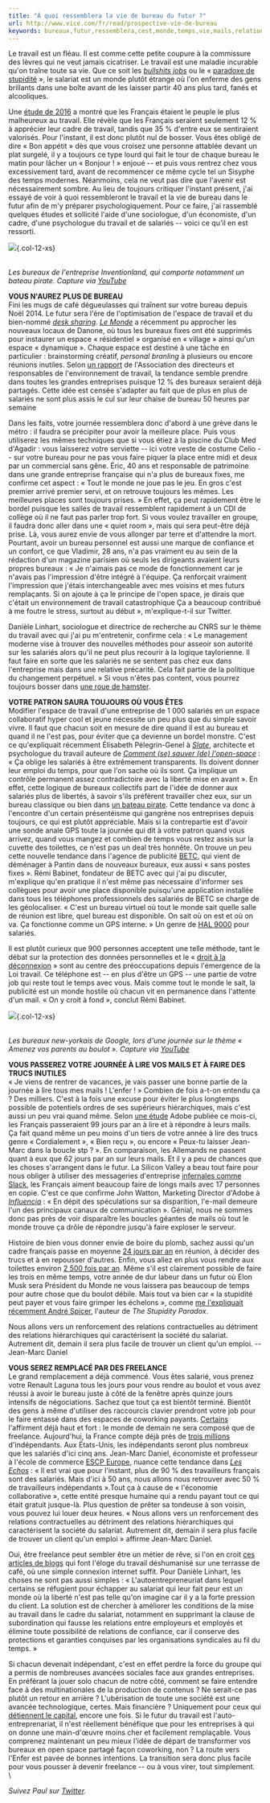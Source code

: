 ```yaml
---
title: "À quoi ressemblera la vie de bureau du futur ?"
url: http://www.vice.com/fr/read/prospective-vie-de-bureau
keywords: bureaux,futur,ressemblera,cest,monde,temps,vie,mails,relations,bureau,salariés,faire,travail
---
```

Le travail est un fléau. Il est comme cette petite coupure à la commissure des lèvres qui ne veut jamais cicatriser. Le travail est une maladie incurable qu\'on traîne toute sa vie. Que ce soit les [*bullshits jobs*](http://www.vice.com/fr/read/occuper-un-job-a-la-con-913) ou le « [paradoxe de stupidité](http://www.vice.com/fr/read/pour-reussir-sa-carriere-en-entreprise-il-vaut-mieux-etre-stupide) », le salariat est un monde plutôt étrange où l\'on enferme des gens brillants dans une boîte avant de les laisser partir 40 ans plus tard, fanés et alcooliques.

Une [étude de 2016](http://bfmbusiness.bfmtv.com/entreprise/les-francais-peuple-le-plus-malheureux-au-travail-955936.html) a montré que les Français étaient le peuple le plus malheureux au travail. Elle révèle que les Français seraient seulement 12 % à apprécier leur cadre de travail, tandis que 35 % d\'entre eux se sentiraient valorisés. Pour l\'instant, il est donc plutôt nul de bosser. Vous êtes obligé de dire « Bon appétit » dès que vous croisez une personne attablée devant un plat surgelé, il y a toujours ce type lourd qui fait le tour de chaque bureau le matin pour lâcher un « Bonjour ! » enjoué -- et puis vous rentrez chez vous excessivement tard, avant de recommencer ce même cycle tel un Sisyphe des temps modernes. Néanmoins, cela ne veut pas dire que l\'avenir est nécessairement sombre. Au lieu de toujours critiquer l\'instant présent, j\'ai essayé de voir à quoi ressembleront le travail et la vie de bureau dans le futur afin de m\'y préparer psychologiquement. Pour ce faire, j\'ai rassemblé quelques études et sollicité l\'aide d\'une sociologue, d\'un économiste, d\'un cadre, d\'une psychologue du travail et de salariés -- voici ce qu\'il en est ressorti.

![](https://images.vice.com/vice/images/content-images/2016/10/17/prospective-vie-de-bureau-body-image-1476710781.jpg?resize=320:*){.col-12-xs}

\
*Les bureaux de l\'entreprise Inventionland, qui comporte notamment un bateau pirate. Capture via* [*YouTube*](https://www.youtube.com/watch?v=ZrEs0z9648g)

**VOUS N\'AUREZ PLUS DE BUREAU**\
Fini les mugs de café dégueulasses qui traînent sur votre bureau depuis Noël 2014. Le futur sera l\'ère de l\'optimisation de l\'espace de travail et du bien-nommé [*desk sharing*](http://www.humanite.fr/vous-avez-aime-lopen-space-vous-adorerez-le-desk-sharing-600702). [*Le Monde*](http://abonnes.lemonde.fr/m-perso/article/2016/10/07/mais-ou-sont-passes-les-bureaux_5009975_4497916.html?utm_campaign=Echobox&utm_medium=Social&utm_source=Facebook#link_time=1475857208) a récemment pu approcher les nouveaux locaux de Danone, où tous les bureaux fixes ont été supprimés pour instaurer un espace « résidentiel » organisé en « village » ainsi qu\'un espace « dynamique ». Chaque espace est destiné à une tâche en particulier : brainstorming créatif, *personal branling* à plusieurs ou encore réunions inutiles. Selon [un rapport](http://www.escpeurope.eu/fileadmin/user_uploads/News/Bureaux_virtuels_Communication_AGRH2003.pdf) de l\'Association des directeurs et responsables de l\'environnement de travail, la tendance semble prendre dans toutes les grandes entreprises puisque 12 % des bureaux seraient déjà partagés. Cette idée est censée s\'adapter au fait que de plus en plus de salariés ne sont plus assis le cul sur leur chaise de bureau 50 heures par semaine

Dans les faits, votre journée ressemblera donc d\'abord à une grève dans le métro : il faudra se précipiter pour avoir la meilleure place. Puis vous utiliserez les mêmes techniques que si vous étiez à la piscine du Club Med d\'Agadir : vous laisserez votre serviette -- ici votre veste de costume Celio -- sur votre bureau pour ne pas vous faire piquer la place entre midi et deux par un commercial sans gêne. Éric, 40 ans et responsable de patrimoine dans une grande entreprise française qui n\'a plus de bureaux fixes, me confirme cet aspect : « Tout le monde ne joue pas le jeu. En gros c\'est premier arrivé premier servi, et on retrouve toujours les mêmes. Les meilleures places sont toujours prises. » En effet, ça peut rapidement être le bordel puisque les salles de travail ressemblent rapidement à un CDI de collège où il ne faut pas parler trop fort. Si vous voulez travailler en groupe, il faudra donc aller dans une « quiet room », mais qui sera peut-être déjà prise. Là, vous aurez envie de vous allonger par terre et d\'attendre la mort. Pourtant, avoir un bureau personnel est aussi une marque de confiance et un confort, ce que Vladimir, 28 ans, n\'a pas vraiment eu au sein de la rédaction d\'un magazine parisien où seuls les dirigeants avaient leurs propres bureaux : « Je n\'aimais pas ce mode de fonctionnement car je n\'avais pas l\'impression d\'être intégré à l\'équipe. Ça renforçait vraiment l\'impression que j\'étais interchangeable avec mes voisins et mes futurs remplaçants. Si on ajoute à ça le principe de l\'open space, je dirais que c\'était un environnement de travail catastrophique Ça a beaucoup contribué à me foutre le stress, surtout au début », m\'explique-t-il sur Twitter.

Danièle Linhart, sociologue et directrice de recherche au CNRS sur le thème du travail avec qui j\'ai pu m\'entretenir, confirme cela : « Le management moderne vise à trouver des nouvelles méthodes pour asseoir son autorité sur les salariés alors qu\'il ne peut plus recourir à la logique taylorienne. Il faut faire en sorte que les salariés ne se sentent pas chez eux dans l\'entreprise mais dans une relative précarité. Cela fait partie de la politique du changement perpétuel. » Si vous n\'êtes pas content, vous pourrez toujours bosser dans [une roue de hamster](http://sciencepost.fr/2014/12/une-roue-de-hamster-de-bureau-pour-allier-travail-et-activite-physique/).

**VOTRE PATRON SAURA TOUJOURS OÙ VOUS ÊTES**\
Modifier l\'espace de travail d\'une entreprise de 1 000 salariés en un espace collaboratif hyper cool et jeune nécessite un peu plus que du simple savoir vivre. Il faut que chacun soit en mesure de dire quand il est au bureau et quand il ne l\'est pas, pour éviter que ça devienne un bordel monstre. C\'est ce qu\'expliquait récemment Élisabeth Pélegrin-Genel à [*Slate*](http://www.slate.fr/story/123939/betc-pantin-bureaux-libres), architecte et psychologue du travail auteure de [*Comment (se) sauver (de) l\'open-space*](http://editionsparentheses.com/Comment-se-sauver-de-l-open-space) : « Ça oblige les salariés à être extrêmement transparents. Ils doivent donner leur emploi du temps, pour que l\'on sache où ils sont. Ça implique un contrôle permanent assez contradictoire avec la liberté mise en avant ». En effet, cette logique de bureaux collectifs part de l\'idée de donner aux salariés plus de libertés, à savoir s\'ils préfèrent travailler chez eux, sur un bureau classique ou bien dans [un bateau pirate](http://blogs.lentreprise.com/deco-bureau/2014/04/28/un-bateau-de-pirates-en-guise-de-bureaux/). Cette tendance va donc à l\'encontre d\'un certain présentéisme qui gangrène nos entreprises depuis toujours, ce qui est plutôt appréciable. Mais si la contrepartie est d\'avoir une sonde anale GPS toute la journée qui dit à votre patron quand vous arrivez, quand vous mangez et combien de temps vous restez assis sur la cuvette des toilettes, ce n\'est pas un deal très honnête. On trouve un peu cette nouvelle tendance dans l\'agence de publicité [BETC](https://betc.com/), qui vient de déménager à Pantin dans de nouveaux bureaux, eux aussi « sans postes fixes ». Rémi Babinet, fondateur de BETC avec qui j\'ai pu discuter, m\'explique qu\'en pratique il n\'est même pas nécessaire d\'informer ses collègues pour avoir une place disponible puisqu\'une application installée dans tous les téléphones professionnels des salariés de BETC se charge de les géolocaliser. « C\'est un bureau virtuel où tout le monde sait quelle salle de réunion est libre, quel bureau est disponible. On sait où on est et où on va. Ça fonctionne comme un GPS interne. » Un genre de [HAL 9000](https://www.youtube.com/watch?v=HwBmPiOmEGQ) pour salariés.

Il est plutôt curieux que 900 personnes acceptent une telle méthode, tant le débat sur la protection des données personnelles et le « [droit à la déconnexion](http://travail-emploi.gouv.fr/grands-dossiers/LoiTravail/quelles-sont-les-principales-mesures-de-la-loi-travail/article/droit-a-la-deconnexion) » sont au centre des préoccupations depuis l\'émergence de la Loi travail. Ce téléphone est -- en plus d\'être un GPS -- une partie de votre job qui reste tout le temps avec vous. Mais comme tout le monde le sait, la publicité est un monde hostile où chacun vit en permanence dans l\'attente d\'un mail. « On y croit à fond », conclut Rémi Babinet.

![](https://images.vice.com/vice/images/content-images/2016/10/17/prospective-vie-de-bureau-body-image-1476711270.png?resize=320:*){.col-12-xs}

\
*Les bureaux new-yorkais de Google, lors d\'une journée sur le thème « Amenez vos parents au boulot ». Capture via* [*YouTube*](https://www.youtube.com/watch?v=FugbUtIK808)

**VOUS PASSEREZ VOTRE JOURNÉE À LIRE VOS MAILS ET À FAIRE DES TRUCS INUTILES**\
« Je viens de rentrer de vacances, je vais passer une bonne partie de la journée à lire tous mes mails ! L\'enfer ! » Combien de fois a-t-on entendu ça ? Des milliers. C\'est à la fois une excuse pour éviter le plus longtemps possible de potentiels ordres de ses supérieurs hiérarchiques, mais c\'est aussi un peu vrai quand même. Selon [une étude](http://www.influencia.net/fr/actualites/art-culture,etudes,email-est-bonne...,6698.html) Adobe publiée ce mois-ci, les Français passeraient 99 jours par an à lire et à répondre à leurs mails. Ça fait quand même un peu moins d\'un tiers de votre année à lire des trucs genre « Cordialement », « Bien reçu », ou encore « Peux-tu laisser Jean-Marc dans la boucle stp ? ». En comparaison, les Allemands ne passent quant à eux que 62 jours par an sur leurs mails. Et il y a peu de chances que les choses s\'arrangent dans le futur. La Silicon Valley a beau tout faire pour nous obliger à utiliser des messageries d\'entreprise [infernales comme Slack](http://motherboard.vice.com/fr/read/slack-est-il-concu-pour-nous-pourrir-davantage-la-vie-de-bureau), les Français aiment beaucoup faire de longs mails avec 17 personnes en copie. C\'est ce que confirme John Watton, Marketing Director d\'Adobe à [*Influencia*](http://www.influencia.net/fr/actualites/art-culture,etudes,email-est-bonne...,6698.html?platform=hootsuite) : « En dépit des spéculations sur sa disparition, l\'e-mail demeure l\'un des principaux canaux de communication ». Génial, nous ne sommes donc pas près de voir disparaître les boucles géantes de mails où tout le monde trouve ça drôle de répondre jusqu\'à faire exploser le serveur.

Histoire de bien vous donner envie de boire du plomb, sachez aussi qu\'un cadre français passe en moyenne [24 jours par an](http://wisembly.com/wp-content/uploads/2016/03/cp_r__sultats_du_barom__tre_wisembly-ifop_2016.pdf) en réunion, à décider des trucs et à en repousser d\'autres. Enfin, vous allez en plus vous rendre aux toilettes environ [2 500 fois par an](http://worldtoilet.org/). Même s\'il est clairement possible de faire les trois en même temps, votre année de dur labeur dans un futur où Elon Musk sera Président du Monde ne vous laissera pas beaucoup de temps pour autre chose que du boulot débile. Mais tout va bien car « la stupidité peut payer et vous faire grimper les échelons », comme [me l\'expliquait récemment André Spicer](http://www.vice.com/fr/read/pour-reussir-sa-carriere-en-entreprise-il-vaut-mieux-etre-stupide), l\'auteur de *The Stupidity Paradox*.

Nous allons vers un renforcement des relations contractuelles au détriment des relations hiérarchiques qui caractérisent la société du salariat. Autrement dit, demain il sera plus facile de trouver un client qu\'un emploi. -- Jean-Marc Daniel

**VOUS SEREZ REMPLACÉ PAR DES FREELANCE**\
Le grand remplacement a déjà commencé. Vous êtes salarié, vous prenez votre Renault Laguna tous les jours pour vous rendre au boulot et vous avez réussi à avoir le bureau juste à côté de la fenêtre après quinze jours intensifs de négociations. Sachez que tout ça est bientôt terminé. Bientôt des gens à même d\'utiliser des raccourcis clavier prendront votre job pour le faire entassé dans des espaces de coworking payants. [Certains](http://www.dynamique-mag.com/article/pourquoi-monde-travail-demain-compose-principalement-freelances.8580) l\'affirment déjà haut et fort : le monde de demain ne sera composé que de freelance. Aujourd\'hui, la France compte déjà près de [trois millions](http://abonnes.lemonde.fr/emploi/article/2016/02/02/vers-la-fin-du-salariat-et-le-debut-de-reemploi_4858061_1698637.html) d\'indépendants. Aux États-Unis, les indépendants seront plus nombreux que les salariés d\'ici cinq ans. Jean-Marc Daniel, économiste et professeur à l\'école de commerce [ESCP Europe](http://www.vice.com/fr/read/une-nuit-dans-une-soiree-d-integration-d-ecole-de-commerce), nuance cette tendance dans [*Les Echos*](http://www.challenges.fr/challenges-soir/en-quoi-la-fin-du-salariat-va-bouleverser-nos-societes_39825) : « Il est vrai que pour l\'instant, plus de 90 % des travailleurs français sont des salariés. Mais d\'ici à 50 ans, nous allons nous retrouver avec 50 % de travailleurs indépendants ».Tout ça à cause de « l\'économie collaborative », cette entité presque humaine qui a rendu payant tout ce qui était gratuit jusque-là. Plus question de prêter sa tondeuse à son voisin, vous pouvez lui louer deux heures. « Nous allons vers un renforcement des relations contractuelles au détriment des relations hiérarchiques qui caractérisent la société du salariat. Autrement dit, demain il sera plus facile de trouver un client qu\'un emploi » affirme Jean-Marc Daniel.

Oui, être freelance peut sembler être un métier de rêve, si l\'on en croit [ces articles de blogs](https://medium.com/france/ce-que-jai-appris-en-l%C3%A2chant-mon-cdi-pour-le-free-lance-94be94e6fa95#.7whq5dudq) qui font l\'éloge du travail déshumanisé sur une terrasse de café, où une simple connexion internet suffit. Pour Danièle Linhart, les choses ne sont pas aussi simples : « L\'autoentrepreneuriat dans lequel certains se réfugient pour échapper au salariat qui leur fait peur est un monde où la liberté n\'est pas telle qu\'on imagine car il y a la forte pression du client. La solution est de chercher à améliorer les conditions de la mise au travail dans le cadre du salariat, notamment en supprimant la clause de subordination qui fausse les relations entre employeurs et employés et élimine toute possibilité de relations de confiance, car il conserve des protections et garanties conquises par les organisations syndicales au fil du temps. »

Si chacun devenait indépendant, c\'est en effet perdre la force du groupe qui a permis de nombreuses avancées sociales face aux grandes entreprises. En préférant la jouer solo chacun de notre côté, comment se faire entendre face à des multinationales de la production de contenus ? Ne serait-ce pas plutôt un retour en arrière ? L\'ubérisation de toute une société est une avancée technologique, certes. Mais financière ? Uniquement pour ceux qui [détiennent le capital](http://www.liberation.fr/futurs/2013/09/01/mieux-vaut-heriter-que-meriter_928683), encore une fois. Si le futur du travail est l\'auto-entreprenariat, il n\'est réellement bénéfique que pour les entreprises à qui on donne une main-d\'œuvre moins cher et facilement remplaçable. Vous comprenez maintenant un peu mieux l\'idée de départ de transformer vos bureaux en open space partagé façon coworking, non ? La route vers l\'Enfer est pavée de bonnes intentions. La transition sera donc plus facile pour vous pousser à devenir freelance -- ou à vous virer, tout simplement.\
\

*Suivez Paul sur* [*Twitter*](https://twitter.com/Paulo_Douard)*.*
